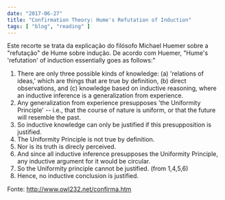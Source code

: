 ```yaml
---
date: "2017-06-27"
title: "Confirmation Theory: Hume's Refutation of Induction"
tags: [ "blog", "reading" ]
---
```

Este recorte se trata da explicação do filósofo Michael Huemer sobre a "refutação" de Hume sobre indução. De acordo com Huemer, "Hume's 'refutation' of induction essentially goes as follows:"

1. There are only three possible kinds of knowledge: (a) 'relations of ideas,' which are things that are true by definition, (b) direct observations, and (c) knowledge based on inductive reasoning, where an inductive inference is a generalization from experience. 
2. Any generalization from experience presupposes 'the Uniformity Principle' -- i.e., that the course of nature is uniform, or that the future will resemble the past. 
3. So inductive knowledge can only be justified if this presupposition is justified. 
4. The Uniformity Principle is not true by definition. 
5. Nor is its truth is direcly perceived. 
6. And since all inductive inference presupposes the Uniformity Principle, any inductive argument for it would be circular. 
7. So the Uniformity principle cannot be justified. (from 1,4,5,6) 
8. Hence, no inductive conclusion is justified.

Fonte: http://www.owl232.net/confirma.htm
